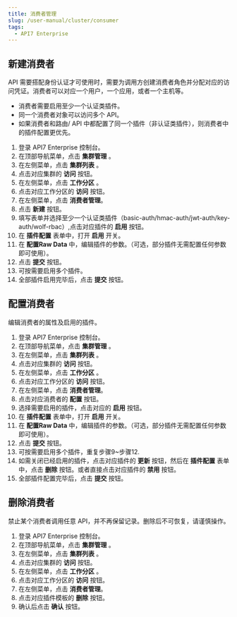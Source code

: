 ```yaml
---
title: 消费者管理
slug: /user-manual/cluster/consumer
tags:
  - API7 Enterprise
---
```


## 新建消费者

API 需要搭配身份认证才可使用时，需要为调用方创建消费者角色并分配对应的访问凭证。消费者可以对应一个用户，一个应用，或者一个主机等。

- 消费者需要启用至少一个认证类插件。
- 同一个消费者对象可以访问多个 API。
- 如果消费者和路由/ API 中都配置了同一个插件（非认证类插件），则消费者中的插件配置更优先。

1. 登录 API7 Enterprise 控制台。
2. 在顶部导航菜单，点击 **集群管理** 。
3. 在左侧菜单，点击 **集群列表** 。
4. 点击对应集群的 **访问** 按钮。
5. 在左侧菜单，点击 **工作分区** 。
6. 点击对应工作分区的 **访问** 按钮。
7. 在左侧菜单，点击 **消费者管理**。
8. 点击 **新建** 按钮。
9. 填写表单并选择至少一个认证类插件（basic-auth/hmac-auth/jwt-auth/key-auth/wolf-rbac）,点击对应插件的 **启用** 按钮。
10. 在 **插件配置** 表单中，打开 **启用** 开关。
11. 在 **配置Raw Data** 中，编辑插件的参数。（可选，部分插件无需配置任何参数即可使用）。
12. 点击 **提交** 按钮。
13. 可按需要启用多个插件。
14. 全部插件启用完毕后，点击 **提交** 按钮。

## 配置消费者

编辑消费者的属性及启用的插件。

1. 登录 API7 Enterprise 控制台。
2. 在顶部导航菜单，点击 **集群管理** 。
3. 在左侧菜单，点击 **集群列表** 。
4. 点击对应集群的 **访问** 按钮。
5. 在左侧菜单，点击 **工作分区** 。
6. 点击对应工作分区的 **访问** 按钮。
7. 在左侧菜单，点击 **消费者管理**。
8. 点击对应消费者的 **配置** 按钮。
9. 选择需要启用的插件，点击对应的 **启用** 按钮。
10. 在 **插件配置** 表单中，打开 **启用** 开关。
11. 在 **配置Raw Data** 中，编辑插件的参数。（可选，部分插件无需配置任何参数即可使用）。
12. 点击 **提交** 按钮。
13. 可按需要启用多个插件，重复步骤9~步骤12.
14. 如需关闭已经启用的插件，点击对应插件的 **更新** 按钮，然后在 **插件配置** 表单中，点击 **删除** 按钮。或者直接点击对应插件的 **禁用** 按钮。
15. 全部插件配置完毕后，点击 **提交** 按钮。

## 删除消费者

禁止某个消费者调用任意 API，并不再保留记录。删除后不可恢复，请谨慎操作。

1. 登录 API7 Enterprise 控制台。
2. 在顶部导航菜单，点击 **集群管理** 。
3. 在左侧菜单，点击 **集群列表** 。
4. 点击对应集群的 **访问** 按钮。
5. 在左侧菜单，点击 **工作分区** 。
6. 点击对应工作分区的 **访问** 按钮。
7. 在左侧菜单，点击 **消费者管理**。
8. 点击对应插件模板的 **删除** 按钮。
9. 确认后点击 **确认** 按钮。
